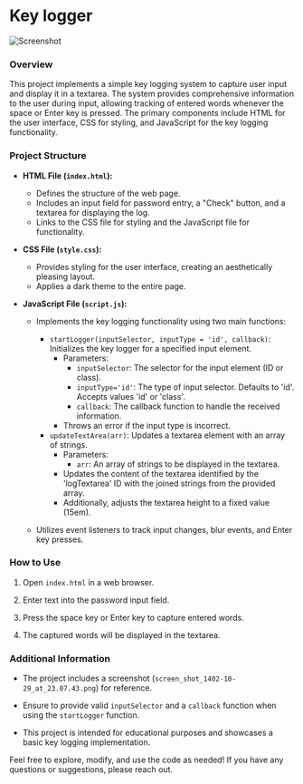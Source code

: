 # Key logger

![Screenshot](https://s6.uupload.ir/files/screen_shot_1402-10-29_at_23.07.43_q9n9.png)

### Overview

This project implements a simple key logging system to capture user input and display it in a textarea. The system provides comprehensive information to the user during input, allowing tracking of entered words whenever the space or Enter key is pressed. The primary components include HTML for the user interface, CSS for styling, and JavaScript for the key logging functionality.

### Project Structure

- **HTML File (`index.html`):**
  - Defines the structure of the web page.
  - Includes an input field for password entry, a "Check" button, and a textarea for displaying the log.
  - Links to the CSS file for styling and the JavaScript file for functionality.

- **CSS File (`style.css`):**
  - Provides styling for the user interface, creating an aesthetically pleasing layout.
  - Applies a dark theme to the entire page.

- **JavaScript File (`script.js`):**
  - Implements the key logging functionality using two main functions:
    - `startLogger(inputSelector, inputType = 'id', callback)`: Initializes the key logger for a specified input element.
      - Parameters:
        - `inputSelector`: The selector for the input element (ID or class).
        - `inputType='id'`: The type of input selector. Defaults to 'id'. Accepts values 'id' or 'class'.
        - `callback`: The callback function to handle the received information.
      - Throws an error if the input type is incorrect.
    - `updateTextArea(arr)`: Updates a textarea element with an array of strings.
      - Parameters:
        - `arr`: An array of strings to be displayed in the textarea.
      - Updates the content of the textarea identified by the 'logTextarea' ID with the joined strings from the provided array.
      - Additionally, adjusts the textarea height to a fixed value (15em).

  - Utilizes event listeners to track input changes, blur events, and Enter key presses.

### How to Use

1. Open `index.html` in a web browser.

2. Enter text into the password input field.

3. Press the space key or Enter key to capture entered words.

4. The captured words will be displayed in the textarea.

### Additional Information

- The project includes a screenshot (`screen_shot_1402-10-29_at_23.07.43.png`) for reference.

- Ensure to provide valid `inputSelector` and a `callback` function when using the `startLogger` function.

- This project is intended for educational purposes and showcases a basic key logging implementation.

Feel free to explore, modify, and use the code as needed! If you have any questions or suggestions, please reach out.
